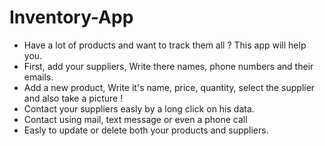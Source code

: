 # Inventory-App
* Have a lot of products and want to track them all ? This app will help you. 
* First, add your suppliers, Write there names, phone numbers and their emails.
* Add a new product, Write it's name, price, quantity, select the supplier and also take a picture !
* Contact your suppliers easly by a long click on his data.
* Contact using mail, text message or even a phone call
* Easly to update or delete both your products and suppliers.
